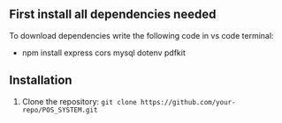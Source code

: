 ## First install all dependencies needed 
To download dependencies write the following code in vs code terminal:
- npm install express cors mysql dotenv pdfkit

## Installation 
1. Clone the repository:
   `git clone https://github.com/your-repo/POS_SYSTEM.git`

